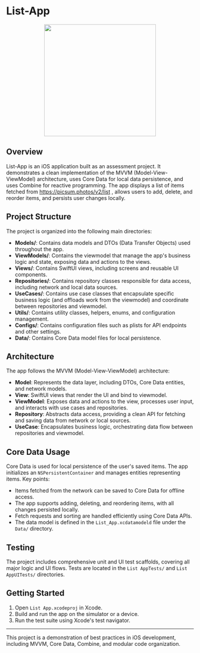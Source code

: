 # List-App

<p align="center">
  <img src="Demo/codingAssingmentReco.gif" width="300"/>
</p>

## Overview
List-App is an iOS application built as an assessment project. It demonstrates a clean implementation of the MVVM (Model-View-ViewModel) architecture, uses Core Data for local data persistence, and uses Combine for reactive programming. The app displays a list of items fetched from https://picsum.photos/v2/list , allows users to add, delete, and reorder items, and persists user changes locally.

## Project Structure
The project is organized into the following main directories:

- **Models/**: Contains data models and DTOs (Data Transfer Objects) used throughout the app.
- **ViewModels/**: Contains the viewmodel that manage the app's business logic and state, exposing data and actions to the views.
- **Views/**: Contains SwiftUI views, including screens and reusable UI components.
- **Repositories/**: Contains repository classes responsible for data access, including network and local data sources.
- **UseCases/**: Contains use case classes that encapsulate specific business logic (and offloads work from the viewmodel) and coordinate between repositories and viewmodel.
- **Utils/**: Contains utility classes, helpers, enums, and configuration management.
- **Configs/**: Contains configuration files such as plists for API endpoints and other settings.
- **Data/**: Contains Core Data model files for local persistence.

## Architecture
The app follows the MVVM (Model-View-ViewModel) architecture:

- **Model**: Represents the data layer, including DTOs, Core Data entities, and network models.
- **View**: SwiftUI views that render the UI and bind to viewmodel.
- **ViewModel**: Exposes data and actions to the view, processes user input, and interacts with use cases and repositories.
- **Repository**: Abstracts data access, providing a clean API for fetching and saving data from network or local sources.
- **UseCase**: Encapsulates business logic, orchestrating data flow between repositories and viewmodel.

## Core Data Usage
Core Data is used for local persistence of the user's saved items. The app initializes an `NSPersistentContainer` and manages entities representing items. Key points:

- Items fetched from the network can be saved to Core Data for offline access.
- The app supports adding, deleting, and reordering items, with all changes persisted locally.
- Fetch requests and sorting are handled efficiently using Core Data APIs.
- The data model is defined in the `List_App.xcdatamodeld` file under the `Data/` directory.

## Testing
The project includes comprehensive unit and UI test scaffolds, covering all major logic and UI flows. Tests are located in the `List AppTests/` and `List AppUITests/` directories.

## Getting Started
1. Open `List App.xcodeproj` in Xcode.
2. Build and run the app on the simulator or a device.
3. Run the test suite using Xcode's test navigator.

---

This project is a demonstration of best practices in iOS development, including MVVM, Core Data, Combine, and modular code organization.